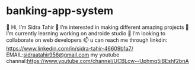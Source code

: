 # banking-app-system
👋 Hi, I’m Sidra Tahir
👀 I’m interested in making different amazing projects
🌱 I’m currently learning working on androide studio
💞️ I’m looking to collaborate on web developers
📫 u can reach me through linkdin: https://www.linkedin.com/in/sidra-tahir-46609b1a7/
EMAIL:sidraatahir956@gmail.com 
my youtube channal:https://www.youtube.com/channel/UCBLcw--Uphmq5iBEshf2bnA
